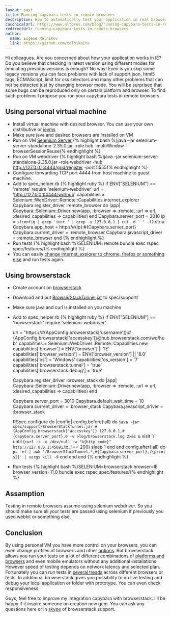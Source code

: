 ```yaml
---
layout: post
title: Running capybara tests in remote browsers
description: How to automatically test your application in real browsers
caconicalUrl: https://www.altoros.com/blog/running-capybara-tests-in-remote-browsers/
redirectUrl: running-capybara-tests-in-remote-browsers
author:
  name: Eugene Melnikov
  link: https://github.com/melnikaite
---
```


Hi colleagues.
Are you concerned about how your application works in IE?
Do you believe that checking in latest version using different modes for emulating previous versions is enough?
No way! Even is you skip some legacy versions you can face problems with lack of support json, html5 tags, ECMAScript, limit for css selectors and many other problems that can not be detected just by changing browser mode.
You will be surprised that some bugs can be reproduced only on certain platform and browser.
To find such problems I propose you run your capybara tests in remote browsers.

<!-- full start -->

## Using personal virtual machine

- Install virtual machine with desired browser. You can use your own distributive or [ievms](https://github.com/xdissent/ievms)
- Make sure java and desired browsers are installed on VM
- Run on VM [Selenium Server](http://docs.seleniumhq.org/download/)
{% highlight bash %}java –jar selenium-server-standalone-2.35.0.jar -role hub -multiWindow -browserSessionReuse{% endhighlight %}
- Run on VM webdriver
{% highlight bash %}java –jar selenium-server-standalone-2.35.0.jar -role webdriver -hub http://127.0.0.1:4444/grid/register -port 5555{% endhighlight %}
- Configure forwarding TCP port 4444 from host machine to guest machine.
- Add to spec_helper.rb
{% highlight ruby %}
if ENV["SELENIUM"] == 'remote'
   require 'selenium-webdriver'
    url = 'http://127.0.0.1:4444/wd/hub'
   capabilities = Selenium::WebDriver::Remote::Capabilities.internet_explorer
    Capybara.register_driver :remote_browser do |app|
     Capybara::Selenium::Driver.new(app,
                                    :browser => :remote, :url => url,
                                    :desired_capabilities => capabilities)
   end
    Capybara.server_port = 3010
   ip = `ifconfig | grep 'inet ' | grep -v 127.0.0.1 | cut -d ' ' -f2`.strip
   Capybara.app_host = http://#{ip}:#{Capybara.server_port}
   Capybara.current_driver = :remote_browser
   Capybara.javascript_driver = :remote_browser
 end
{% endhighlight %}
- Run tests
{% highlight bash %}SELENIUM=remote bundle exec rspec spec/features/{% endhighlight %}
- You can easily [change internet_explorer to chrome, firefox or something else](http://selenium.googlecode.com/svn/trunk/docs/api/rb/Selenium/WebDriver/Remote/Capabilities.html) and run tests again.

## Using browserstack

- Create account on [browserstack](http://www.browserstack.com)
- Download and put [BrowserStackTunnel.jar](http://www.browserstack.com/BrowserStackTunnel.jar) to spec/support/
- Make sure java and curl is installed on you machine
- Add to spec_helper.rb
{% highlight ruby %}
  if ENV["SELENIUM"] == 'browserstack'
    require 'selenium-webdriver'

    url = "https://#{AppConfig.browserstack['username']}:#{AppConfig.browserstack['accesskey']}@hub.browserstack.com/wd/hub"
    capabilities = Selenium::WebDriver::Remote::Capabilities.new
    capabilities['browser'] = ENV['browser'] || 'IE'
    capabilities['browser_version'] = ENV['browser_version'] || '8.0'
    capabilities['os'] = 'Windows'
    capabilities['os_version'] = '7'
    capabilities['browserstack.tunnel'] = 'true'
    capabilities['browserstack.debug'] = 'true'

    Capybara.register_driver :browser_stack do |app|
      Capybara::Selenium::Driver.new(app,
                                     :browser => :remote, :url => url,
                                     :desired_capabilities => capabilities)
    end

    Capybara.server_port = 3010
    Capybara.default_wait_time = 10
    Capybara.current_driver = :browser_stack
    Capybara.javascript_driver = :browser_stack

    RSpec.configure do |config|
      config.before(:all) do
        `java -jar spec/support/BrowserStackTunnel.jar #{AppConfig.browserstack['accesskey']} 127.0.0.1,#{Capybara.server_port},0 -v >log/browserstack.log 2>&1 &`
        visit '/'
        until (`curl -s -o /dev/null -w "%{http_code}" http://127.0.0.1:45691`.to_i == 200)
          sleep 1
        end
      end
      config.after(:all) do
        `ps -ef | awk '/BrowserStackTunnel.*,#{Capybara.server_port},/{print $2}' | xargs kill -9`
      end
    end
  end
{% endhighlight %}
- Run tests
{% highlight bash %}SELENIUM=browserstack browser=IE browser_version=11.0 bundle exec rspec spec/features/{% endhighlight %}

## Assamption

Testing in remote browsers assume using selenium webdriver. So you should make sure all your tests are passed using selenium if previously you used webkit or something else.

## Conclusion

By using personal VM you have more control on your browsers, you can even change profiles of browsers and other [options](http://code.google.com/p/selenium/w/list).
But browserstack allows you run your tests on a lot of different combinations of [platforms and browsers](http://www.browserstack.com/list-of-browsers-and-platforms/automate) and even mobile emulators without any additional installations.
However speed of testing depends on network latency and selected plan.
Fortunately you can run tests in [several treads](http://www.browserstack.com/automate/ruby#parallel-tests) across different browsers or tests.
In additional browserstack gives you possibility to do live testing and debug your local application or folder with prototype.
You can even check responsiveness.

Guys, feel free to improve my integration capybara with browserstack.
I’ll be happy if it inspire someone on creation new gem.
You can ask any questions here or in [skype](skype:BrowserStack?chat) of browserstack support.

<!-- full end -->
